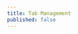 ```yaml
---
title: Tab Management
published: false
---
```


[Arc]: https://thebrowser.company
[Patrick Dubroy]: https://dubroy.com/blog/my-chi2010-talk-a-study-of-tabbed-browsing/

